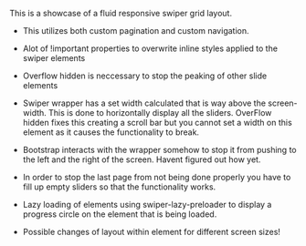 This is a showcase of a fluid responsive swiper grid layout.

- This utilizes both custom pagination and custom navigation.
- Alot of !important properties to overwrite inline styles applied to the swiper elements
- Overflow hidden is neccessary to stop the peaking of other slide elements
- Swiper wrapper has a set width calculated that is way above the screen-width. This is done to horizontally display all the sliders. OverFlow hidden fixes this creating a scroll bar but you cannot set a width on this element as it causes the functionality to break.
- Bootstrap interacts with the wrapper somehow to stop it from pushing to the left and the right of the screen. Havent figured out how yet.
- In order to stop the last page from not being done properly you have to fill up empty sliders so that the functionality works.
- Lazy loading of elements using swiper-lazy-preloader to display a progress circle on the element that is being loaded.

- Possible changes of layout within element for different screen sizes!
